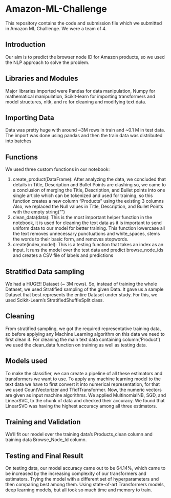 # Amazon-ML-Challenge
This repository contains the code and submission file which we submitted in Amazon ML Challlenge. We were a team of 4.

## Introduction
Our aim is to predict the browser node ID for Amazon products, so we used the NLP approach to solve the problem.
## Libraries and Modules
Major libraries imported were Pandas for data manipulation, Numpy for mathematical manipulation, Scikit-learn for importing transformers and model structures, nltk, and re for cleaning and modifying text data.
## Importing Data
Data was pretty huge with around ~3M rows in train and ~0.1 M in test data. The import was done using pandas and then the train data was distributed into batches
## Functions
We used three custom functions in our notebook:
1. create_product(DataFrame):
After analyzing the data, we concluded that details in Title, Description and Bullet Points are clashing so, we came to a conclusion of merging the Title, Description, and Bullet points into one single article which can be tokenized and used for training, so this function creates a new column “Products” using the existing 3 columns
Also, we replaced the Null values in Title, Description, and Bullet Points with the empty string(“”)
2. clean_data(data):
This is the most important helper function in the notebook, it is used for cleaning the text data as it is important to send uniform data to our model for better training. This function lowercase all the text removes unnecessary punctuations and white_spaces, stems the words to their basic form, and removes stopwords.
3. create(index,model):
This is a testing function that takes an index as an input. It runs the model over the test data and predict browse_node_ids and creates a CSV file of labels and predictions

## Stratified Data sampling
We had a HUGE!! Dataset (~ 3M rows). So, instead of training the whole Dataset, we used Stratified sampling of the given Data. It gave us a sample Dataset that best represents the entire Dataset under study. For this, we used Scikit-Learn’s StratifiedShuffleSplit class. 
## Cleaning
From stratified sampling, we got the required representative training data, so before applying any Machine Learning algorithm on this data we need to first clean it. For cleaning the main text data containing column(‘Product’) we used the clean_data function on training as well as testing data.
## Models used
To make the classifier, we can create a pipeline of all these estimators and transformers we want to use. To apply any machine learning model to the text data we have to first convert it into numerical representation, for that we used CountVectorizer and TfidfTransformer.
Now, the numeric vectors are given as input machine algorithms. We applied MultinomialNB, SGD, and LinearSVC, to the chunk of data and checked their accuracy.
We found that LinearSVC was having the highest accuracy among all three estimators.
## Training and Validation
We’ll fit our model over the training data’s Products_clean column and training data Browse_Node_Id column. 
## Testing and Final Result
On testing data, our model accuracy came out to be 64.14%, which came to be increased by the increasing complexity of our transformers and estimators. Trying the model with a different set of hyperparameters and then comparing best among them. Using state-of-art Transformers models, deep learning models, but all took so much time and memory to train.

